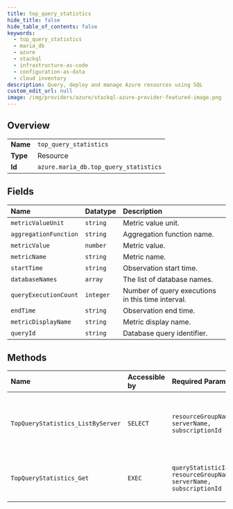 ```yaml
---
title: top_query_statistics
hide_title: false
hide_table_of_contents: false
keywords:
  - top_query_statistics
  - maria_db
  - azure    
  - stackql
  - infrastructure-as-code
  - configuration-as-data
  - cloud inventory
description: Query, deploy and manage Azure resources using SQL
custom_edit_url: null
image: /img/providers/azure/stackql-azure-provider-featured-image.png
---
```

  
    

## Overview
<table><tbody>
<tr><td><b>Name</b></td><td><code>top_query_statistics</code></td></tr>
<tr><td><b>Type</b></td><td>Resource</td></tr>
<tr><td><b>Id</b></td><td><code>azure.maria_db.top_query_statistics</code></td></tr>
</tbody></table>

## Fields
| Name | Datatype | Description |
|:-----|:---------|:------------|
| `metricValueUnit` | `string` | Metric value unit. |
| `aggregationFunction` | `string` | Aggregation function name. |
| `metricValue` | `number` | Metric value. |
| `metricName` | `string` | Metric name. |
| `startTime` | `string` | Observation start time. |
| `databaseNames` | `array` | The list of database names. |
| `queryExecutionCount` | `integer` | Number of query executions in this time interval. |
| `endTime` | `string` | Observation end time. |
| `metricDisplayName` | `string` | Metric display name. |
| `queryId` | `string` | Database query identifier. |
## Methods
| Name | Accessible by | Required Params | Description |
|:-----|:--------------|:----------------|:------------|
| `TopQueryStatistics_ListByServer` | `SELECT` | `resourceGroupName, serverName, subscriptionId` | Retrieve the Query-Store top queries for specified metric and aggregation. |
| `TopQueryStatistics_Get` | `EXEC` | `queryStatisticId, resourceGroupName, serverName, subscriptionId` | Retrieve the query statistic for specified identifier. |
